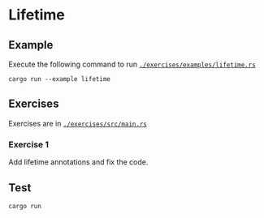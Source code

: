# Lifetime

## Example

Execute the following command to run [`./exercises/examples/lifetime.rs`](./exercises/examples/lifetime.rs)

```shell
cargo run --example lifetime
```

## Exercises

Exercises are in [`./exercises/src/main.rs`](./exercises/src/main.rs)

### Exercise 1

Add lifetime annotations and fix the code.

## Test

```shell
cargo run
```
